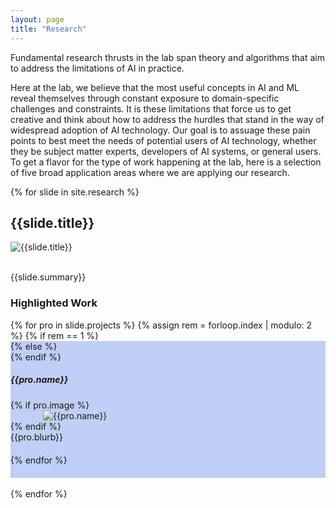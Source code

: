 ```yaml
---
layout: page
title: "Research"
---
```


Fundamental research thrusts in the lab span theory and algorithms that aim to address the limitations of AI in practice.


Here at the lab, we believe that the most useful concepts in AI and ML reveal themselves through constant exposure to domain-specific challenges and constraints.
It is these limitations that force us to get creative and think about how to address the hurdles that stand in the way of widespread adoption of AI technology.
Our goal is to assuage these pain points to best meet the needs of potential users of AI technology, whether they be subject matter experts, developers of AI systems, or general users.
To get a flavor for the type of work happening at the lab, here is a selection of five broad application areas where we are applying our research.

{% for slide in site.research %}
<div class="row checker" style="margin:auto;justify-content:center;width:100%;max-width:1000px">
  <h2>{{slide.title}}</h2>
  <img src="{{slide.splash | relative_url}}" alt="{{slide.title}}">
  <p><br/>{{slide.summary}}</p>
  <h3>Highlighted Work</h3>
  {% for pro in slide.projects %}
  {% assign rem = forloop.index | modulo: 2 %}
    {% if rem == 1 %}
      <div class="row" style="background-color:#c1cef5;padding-bottom:20px">
    {% else %}
      <div class="row" style="padding-bottom:20px">
    {% endif %}
      <h5>{{pro.name}}</h5>
      {% if pro.image %}
      <div class="col" style="margin:0 auto;min-width:300px;max-width:400px">
        <img src="{{pro.image | relative_url}}" alt="{{pro.name}}">
      </div>
      {% endif %}
      <div class="col" style="width:100%;min-width:350px">
        {{pro.blurb}}
      </div>
    </div>
  {% endfor %}
</div>
<div>
&nbsp;
</div>
{% endfor %}
